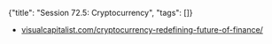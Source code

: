 {"title": "Session 72.5: Cryptocurrency", "tags": []}
* [visualcapitalist.com/cryptocurrency-redefining-future-of-finance/](https://www.visualcapitalist.com/cryptocurrency-redefining-future-of-finance/)

